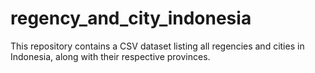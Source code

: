 # regency_and_city_indonesia
This repository contains a CSV dataset listing all regencies and cities in Indonesia, along with their respective provinces.
